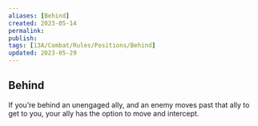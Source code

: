 ```yaml
---
aliases: [Behind]
created: 2023-05-14
permalink: 
publish: 
tags: [13A/Combat/Rules/Positions/Behind]
updated: 2023-05-29
---
```


## Behind

If you’re behind an unengaged ally, and an enemy moves past that ally to get to you, your ally has the option to move and intercept.